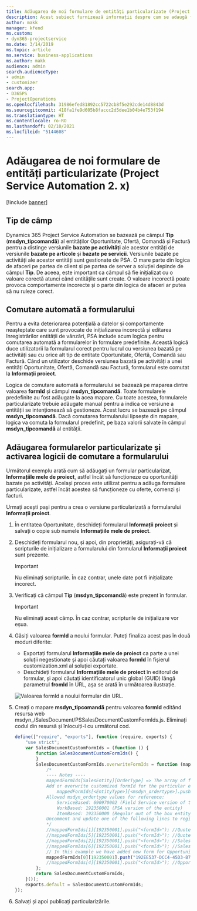 ```yaml
---
title: Adăugarea de noi formulare de entități particularizate (Project Service Automation 2. x)
description: Acest subiect furnizează informații despre cum se adaugă formulare de entități particularizate pentru oportunități, oferte, comenzi sau facturi în Dynamics 365 Project Service Automation 2.x.
author: makk
manager: kfend
ms.custom:
- dyn365-projectservice
ms.date: 3/14/2019
ms.topic: article
ms.service: business-applications
ms.author: makk
audience: admin
search.audienceType:
- admin
- customizer
search.app:
- D365PS
- ProjectOperations
ms.openlocfilehash: 31986efed81892cc5722cb8f5e292cde14d8843d
ms.sourcegitcommit: 418fa1fe9d605b8faccc2d5dee1b04b4e753f194
ms.translationtype: HT
ms.contentlocale: ro-RO
ms.lasthandoff: 02/10/2021
ms.locfileid: "5144608"
---
```

# <a name="add-new-custom-entity-forms-project-service-automation-2x"></a>Adăugarea de noi formulare de entități particularizate (Project Service Automation 2. x)

[!include [banner](../../includes/psa-now-project-operations.md)]

## <a name="type-field"></a>Tip de câmp 

Dynamics 365 Project Service Automation se bazează pe câmpul **Tip** (**msdyn\_tipcomandă**) al entităților Oportunitate, Ofertă, Comandă și Factură pentru a distinge versiunile **bazate pe activități** ale acestor entități de versiunile **bazate pe articole** și **bazate pe servicii**. Versiunile bazate pe activități ale acestor entități sunt gestionate de PSA. O mare parte din logica de afaceri pe partea de client și pe partea de server a soluției depinde de câmpul **Tip**. De aceea, este important ca câmpul să fie inițializat cu o valoare corectă atunci când entitățile sunt create. O valoare incorectă poate provoca comportamente incorecte și o parte din logica de afaceri ar putea să nu ruleze corect.

## <a name="automatic-form-switching"></a>Comutare automată a formularului

Pentru a evita deteriorarea potențială a datelor și comportamente neașteptate care sunt provocate de inițializarea incorectă și editarea înregistrărilor entității de vânzări, PSA include acum logica pentru comutarea automată a formularelor în formulare predefinite. Această logică duce utilizatorii la formularul corect pentru lucrul cu versiunea bazată pe activități sau cu orice alt tip de entitate Oportunitate, Ofertă, Comandă sau Factură. Când un utilizator deschide versiunea bazată pe activități a unei entități Oportunitate, Ofertă, Comandă sau Factură, formularul este comutat la **Informații proiect**.

Logica de comutare automată a formularului se bazează pe maparea dintre valoarea **formId** și câmpul **msdyn\_tipcomandă**. Toate formularele predefinite au fost adăugate la acea mapare. Cu toate acestea, formularele particularizate trebuie adăugate manual pentru a indica ce versiune a entității se intenționează să gestioneze. Acest lucru se bazează pe câmpul **msdyn\_tipcomandă**. Dacă comutarea formularului lipsește din mapare, logica va comuta la formularul predefinit, pe baza valorii salvate în câmpul **msdyn\_tipcomandă** al entității.

## <a name="add-custom-forms-and-turn-on-the-form-switching-logic"></a>Adăugarea formularelor particularizate și activarea logicii de comutare a formularului

Următorul exemplu arată cum să adăugați un formular particularizat, **Informațiile mele de proiect**, astfel încât să funcționeze cu oportunități bazate pe activități. Același proces este utilizat pentru a adăuga formulare particularizate, astfel încât acestea să funcționeze cu oferte, comenzi și facturi.

Urmați acești pași pentru a crea o versiune particularizată a formularului **Informații proiect**.

1. În entitatea Oportunitate, deschideți formularul **Informații proiect** și salvați o copie sub numele **Informațiile mele de proiect**.
2. Deschideți formularul nou, și apoi, din proprietăți, asigurați-vă că scripturile de inițializare a formularului din formularul **Informații proiect** sunt prezente. 

    > [!IMPORTANT]
    > Nu eliminați scripturile. În caz contrar, unele date pot fi inițializate incorect.

3. Verificați că câmpul **Tip** (**msdyn\_tipcomandă**) este prezent în formular. 

    > [!IMPORTANT]
    > Nu eliminați acest câmp. În caz contrar, scripturile de inițializare vor eșua.

4. Găsiți valoarea **formId** a noului formular. Puteți finaliza acest pas în două moduri diferite:

    - Exportați formularul **Informațiile mele de proiect** ca parte a unei soluții negestionate și apoi căutați valoarea **formId** în fișierul customization.xml al soluției exportate.
    - Deschideți formularul **Informațiile mele de proiect** în editorul de formular, și apoi căutați identificatorul unic global (GUID) lângă parametrul **fromId** în URL, așa se arată în următoarea ilustrație.

    ![Valoarea formId a noului formular din URL.](media/how-to-add-custom-forms-in-v2.0.png)

5. Creați o mapare **msdyn\_tipcomandă** pentru valoarea **formId** editând resursa web msdyn\_/SalesDocument/PSSalesDocumentCustomFormIds.js. Eliminați codul din resursă și înlocuiți-l cu următorul cod.

    ```javascript
    define(["require", "exports"], function (require, exports) {
        "use strict";
        var SalesDocumentCustomFormIds = (function () {
            function SalesDocumentCustomFormIds() {
            }
            SalesDocumentCustomFormIds.overwriteFormIds = function (mappedFormIds) {
                /*
                ---- Notes ----
                mappedFormIds[SalesEntity][OrderType] => The array of forms IDs that support particular entity and order type
                Add or overwrite customized formId for the particular entity and order type by calling:
                    mappedFormIds[<EntityType>][<msdyn_ordertype>].push("<formId>");
                Allowed msdyn_ordertype values for reference:
                    ServiceBased: 690970002 (Field Service version of the entity)
                    WorkBased: 192350001 (PSA version of the entity)
                    ItemBased: 192350000 (Regular out of the box entity)
                Uncomment and update one of the following lines to register custom PSA form for required entity:
                */      
                //mappedFormIds[1][192350001].push("<formId>"); //Quote
                //mappedFormIds[5][192350001].push("<formId>"); //Quote Line
                //mappedFormIds[2][192350001].push("<formId>"); //Sales Order
                //mappedFormIds[6][192350001].push("<formId>"); //Sales Order Line
                // In this example we have added new form for Opportunity
                mappedFormIds[0][192350001].push("192EE537-DCC4-45D3-B7AF-EA694B9113D2"); //Opportunity
                //mappedFormIds[4][192350001].push("<formId>"); //Opportunity Line
            };
            return SalesDocumentCustomFormIds;
        }());
        exports.default = SalesDocumentCustomFormIds;
    });
    ```

6. Salvați și apoi publicați particularizările.
